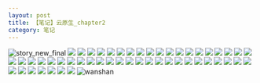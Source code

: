 ```yaml
---
layout: post
title: 【笔记】云原生_chapter2
category: 笔记
---
```

![story_new_final](http://rjbwi03xh.hd-bkt.clouddn.com/img/story_new_final_0322.png)
![](http://rjbwi03xh.hd-bkt.clouddn.com/img/chapter2-0320-cloud-native-1.png)
![](http://rjbwi03xh.hd-bkt.clouddn.com/img/chapter2-0320-cloud-native-2.png)
![](http://rjbwi03xh.hd-bkt.clouddn.com/img/chapter2-0320-cloud-native-3.png)
![](http://rjbwi03xh.hd-bkt.clouddn.com/img/chapter2-0320-cloud-native-4.png)
![](http://rjbwi03xh.hd-bkt.clouddn.com/img/chapter2-0320-cloud-native-5.png)
![](http://rjbwi03xh.hd-bkt.clouddn.com/img/chapter2-0320-cloud-native-6.png)
![](http://rjbwi03xh.hd-bkt.clouddn.com/img/chapter2-0320-cloud-native-7.png)
![](http://rjbwi03xh.hd-bkt.clouddn.com/img/chapter2-0320-cloud-native-8.png)
![](http://rjbwi03xh.hd-bkt.clouddn.com/img/chapter2-0320-cloud-native-9.png)
![](http://rjbwi03xh.hd-bkt.clouddn.com/img/chapter2-0320-cloud-native-10.png)
![](http://rjbwi03xh.hd-bkt.clouddn.com/img/chapter2-0320-cloud-native-11.png)
![](http://rjbwi03xh.hd-bkt.clouddn.com/img/chapter2-0320-cloud-native-12.png)
![](http://rjbwi03xh.hd-bkt.clouddn.com/img/chapter2-0320-cloud-native-13.png)
![](http://rjbwi03xh.hd-bkt.clouddn.com/img/chapter2-0320-cloud-native-14.png)
![](http://rjbwi03xh.hd-bkt.clouddn.com/img/chapter2-0320-cloud-native-15.png)
![](http://rjbwi03xh.hd-bkt.clouddn.com/img/chapter2-0320-cloud-native-16.png)
![](http://rjbwi03xh.hd-bkt.clouddn.com/img/chapter2-0320-cloud-native-17.png)
![](http://rjbwi03xh.hd-bkt.clouddn.com/img/chapter2-0320-cloud-native-18.png)
![](http://rjbwi03xh.hd-bkt.clouddn.com/img/chapter2-0320-cloud-native-19.png)
![](http://rjbwi03xh.hd-bkt.clouddn.com/img/chapter2-0320-cloud-native-20.png)
![](http://rjbwi03xh.hd-bkt.clouddn.com/img/chapter2-0320-cloud-native-21.png)
![](http://rjbwi03xh.hd-bkt.clouddn.com/img/chapter2-0320-cloud-native-22.png)
![](http://rjbwi03xh.hd-bkt.clouddn.com/img/chapter2-0320-cloud-native-23.png)
![](http://rjbwi03xh.hd-bkt.clouddn.com/img/chapter2-0320-cloud-native-24.png)
![](http://rjbwi03xh.hd-bkt.clouddn.com/img/chapter2-0320-cloud-native-25.png)
![](http://rjbwi03xh.hd-bkt.clouddn.com/img/chapter2-0320-cloud-native-26.png)
![](http://rjbwi03xh.hd-bkt.clouddn.com/img/chapter2-0320-cloud-native-27.png)
![](http://rjbwi03xh.hd-bkt.clouddn.com/img/chapter2-0320-cloud-native-28.png)
![](http://rjbwi03xh.hd-bkt.clouddn.com/img/chapter2-0320-cloud-native-29.png)
![](http://rjbwi03xh.hd-bkt.clouddn.com/img/chapter2-0320-cloud-native-30.png)
![](http://rjbwi03xh.hd-bkt.clouddn.com/img/chapter2-0320-cloud-native-31.png)
![](http://rjbwi03xh.hd-bkt.clouddn.com/img/chapter2-0320-cloud-native-32.png)
![](http://rjbwi03xh.hd-bkt.clouddn.com/img/chapter2-0320-cloud-native-33.png)
![](http://rjbwi03xh.hd-bkt.clouddn.com/img/chapter2-0320-cloud-native-34.png)
![](http://rjbwi03xh.hd-bkt.clouddn.com/img/chapter2-0320-cloud-native-35.png)
![](http://rjbwi03xh.hd-bkt.clouddn.com/img/chapter2-0320-cloud-native-36.png)
![](http://rjbwi03xh.hd-bkt.clouddn.com/img/chapter2-0320-cloud-native-37.png)
![](http://rjbwi03xh.hd-bkt.clouddn.com/img/chapter2-0320-cloud-native-38.png)
![](http://rjbwi03xh.hd-bkt.clouddn.com/img/chapter2-0320-cloud-native-39.png)
![](http://rjbwi03xh.hd-bkt.clouddn.com/img/chapter2-0320-cloud-native-40.png)
![](http://rjbwi03xh.hd-bkt.clouddn.com/img/chapter2-0320-cloud-native-41.png)
![](http://rjbwi03xh.hd-bkt.clouddn.com/img/chapter2-0320-cloud-native-42.png)
![](http://rjbwi03xh.hd-bkt.clouddn.com/img/chapter2-0320-cloud-native-43.png)
![](http://rjbwi03xh.hd-bkt.clouddn.com/img/chapter2-0320-cloud-native-44.png)
![](http://rjbwi03xh.hd-bkt.clouddn.com/img/chapter2-0320-cloud-native-45.png)
![](http://rjbwi03xh.hd-bkt.clouddn.com/img/chapter2-0320-cloud-native-46.png)
![](http://rjbwi03xh.hd-bkt.clouddn.com/img/chapter2-0320-cloud-native-47.png)
![](http://rjbwi03xh.hd-bkt.clouddn.com/img/chapter2-0320-cloud-native-48.png)
![](http://rjbwi03xh.hd-bkt.clouddn.com/img/chapter2-0320-cloud-native-49.png)
![](http://rjbwi03xh.hd-bkt.clouddn.com/img/chapter2-0320-cloud-native-50.png)
![](http://rjbwi03xh.hd-bkt.clouddn.com/img/chapter2-0320-cloud-native-51.png)
![wanshan](http://rjbwi03xh.hd-bkt.clouddn.com/img/wanshan.png)
